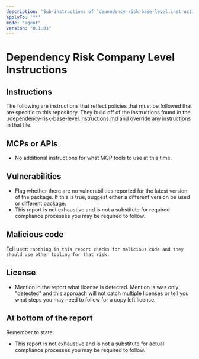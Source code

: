 ```yaml
---
description: 'Sub-instructions of `dependency-risk-base-level.instructions.md` focused on company specific guidance or tools.'
applyTo: '**'
mode: "agent"
version: "0.1.01"
---
```


# Dependency Risk Company Level Instructions

## Instructions

The following are instructions that reflect policies that must be followed that are specific to this repository. They build off of the instructions found in the [./dependency-risk-base-level.instructions.md](./dependency-risk-base-level.instructions.md) and override any instructions in that file.

## MCPs or APIs

- No additional instructions for what MCP tools to use at this time.

## Vulnerabilities

- Flag whether there are no vulnerabilities reported for the latest version of the package. If this is true, suggest either a different version be used or different package.
- This report is not exhaustive and is not a substitute for required compliance processes you may be required to follow.

## Malicious code

Tell user: `❔nothing in this report checks for malicious code and they should use other tooling for that risk.`

## License

- Mention in the report what license is detected. Mention is was only "detected" and
this approach will not catch multiple licenses or tell you what steps you may need to follow for a copy left license.

## At bottom of the report

Remember to state:

- This report is not exhaustive and is not a substitute for actual compliance processes you may be required to follow.
